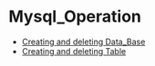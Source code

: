 # Mysql_Operation

- [Creating and deleting Data_Base](https://github.com/dipdregan/Mysql_Opration/tree/main/SQL/DataBase_Oprations)
- [Creating and deleting Table](https://github.com/dipdregan/Mysql_Opration/tree/main/SQL/play_with_tables)
